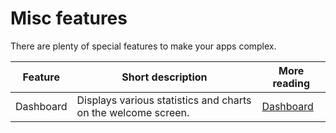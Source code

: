 # Misc features

There are plenty of special features to make your apps complex.

| Feature   | Short description                                             | More reading                         |
| --------- | ------------------------------------------------------------- | ------------------------------------ |
| Dashboard | Displays various statistics and charts on the welcome screen. | [Dashboard](miscellaneous/dashboard) |

